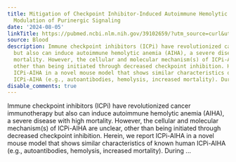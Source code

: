 ```yaml
---
title: Mitigation of Checkpoint Inhibitor-Induced Autoimmune Hemolytic Anemia through
  Modulation of Purinergic Signaling
date: '2024-08-05'
linkTitle: https://pubmed.ncbi.nlm.nih.gov/39102659/?utm_source=curl&utm_medium=rss&utm_campaign=journals&utm_content=7603509&fc=None&ff=20240806181134&v=2.18.0.post9+e462414
source: Blood
description: Immune checkpoint inhibitors (ICPi) have revolutionized cancer immunotherapy
  but also can induce autoimmune hemolytic anemia (AIHA), a severe disease with high
  mortality. However, the cellular and molecular mechanism(s) of ICPi-AIHA are unclear,
  other than being initiated through decreased checkpoint inhibition. Herein, we report
  ICPi-AIHA in a novel mouse model that shows similar characteristics of known human
  ICPi-AIHA (e.g., autoantibodies, hemolysis, increased mortality). During ...
disable_comments: true
---
```

Immune checkpoint inhibitors (ICPi) have revolutionized cancer immunotherapy but also can induce autoimmune hemolytic anemia (AIHA), a severe disease with high mortality. However, the cellular and molecular mechanism(s) of ICPi-AIHA are unclear, other than being initiated through decreased checkpoint inhibition. Herein, we report ICPi-AIHA in a novel mouse model that shows similar characteristics of known human ICPi-AIHA (e.g., autoantibodies, hemolysis, increased mortality). During ...